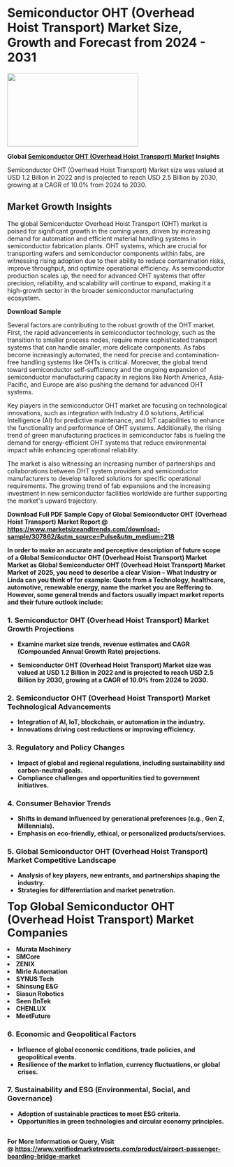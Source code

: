 <H1>Semiconductor OHT (Overhead Hoist Transport) Market Size, Growth and Forecast from 2024 - 2031</H1><img class="aligncenter size-medium wp-image-584254" src="https://thirdeyenews.in/wp-content/uploads/2024/09/Global-Market-Research-300x168.jpeg" alt="" width="300" height="168" /><p><strong>Global&nbsp;<a href="https://www.marketsizeandtrends.com/download-sample/307862/&amp;utm_source=Pulse&amp;utm_medium=218">Semiconductor OHT (Overhead Hoist Transport) Market</a> Insights</strong></p><p>Semiconductor OHT (Overhead Hoist Transport) Market size was valued at USD 1.2 Billion in 2022 and is projected to reach USD 2.5 Billion by 2030, growing at a CAGR of 10.0% from 2024 to 2030.</p><p><h2>Market Growth Insights</h2> <p>The global Semiconductor Overhead Hoist Transport (OHT) market is poised for significant growth in the coming years, driven by increasing demand for automation and efficient material handling systems in semiconductor fabrication plants. OHT systems, which are crucial for transporting wafers and semiconductor components within fabs, are witnessing rising adoption due to their ability to reduce contamination risks, improve throughput, and optimize operational efficiency. As semiconductor production scales up, the need for advanced OHT systems that offer precision, reliability, and scalability will continue to expand, making it a high-growth sector in the broader semiconductor manufacturing ecosystem.</p> <p><strong>Download Sample</strong></p> <p>Several factors are contributing to the robust growth of the OHT market. First, the rapid advancements in semiconductor technology, such as the transition to smaller process nodes, require more sophisticated transport systems that can handle smaller, more delicate components. As fabs become increasingly automated, the need for precise and contamination-free handling systems like OHTs is critical. Moreover, the global trend toward semiconductor self-sufficiency and the ongoing expansion of semiconductor manufacturing capacity in regions like North America, Asia-Pacific, and Europe are also pushing the demand for advanced OHT systems.</p> <p>Key players in the semiconductor OHT market are focusing on technological innovations, such as integration with Industry 4.0 solutions, Artificial Intelligence (AI) for predictive maintenance, and IoT capabilities to enhance the functionality and performance of OHT systems. Additionally, the rising trend of green manufacturing practices in semiconductor fabs is fueling the demand for energy-efficient OHT systems that reduce environmental impact while enhancing operational reliability.</p> <p>The market is also witnessing an increasing number of partnerships and collaborations between OHT system providers and semiconductor manufacturers to develop tailored solutions for specific operational requirements. The growing trend of fab expansions and the increasing investment in new semiconductor facilities worldwide are further supporting the market's upward trajectory.</p> <p><strong></p><p><span class=""><strong>Download Full PDF Sample Copy of Global Semiconductor OHT (Overhead Hoist Transport) Market Report</strong> @ <a href="https://www.marketsizeandtrends.com/download-sample/307862/&amp;utm_source=Pulse&amp;utm_medium=218" target="_blank">https://www.marketsizeandtrends.com/download-sample/307862/&amp;utm_source=Pulse&amp;utm_medium=218</a></span></p><p>In order to make an accurate and perceptive description of future scope of a Global&nbsp;Semiconductor OHT (Overhead Hoist Transport) Market Market as Global&nbsp;Semiconductor OHT (Overhead Hoist Transport) Market Market of 2025, you need to describe a clear Vision &ndash; What Industry or Linda can you think of for example: Quote from a Technology, healthcare, automotive, renewable energy, name the market you are Reffering to. However, some general trends and factors usually impact market reports and their future outlook include:</p><h3>1.&nbsp;<strong>Semiconductor OHT (Overhead Hoist Transport) Market Growth Projections</strong></h3><ul><li>Examine market size trends, revenue estimates and CAGR (Compounded Annual Growth Rate) projections.</li><li><p>Semiconductor OHT (Overhead Hoist Transport) Market size was valued at USD 1.2 Billion in 2022 and is projected to reach USD 2.5 Billion by 2030, growing at a CAGR of 10.0% from 2024 to 2030.</p></li></ul><h3>2.&nbsp;<strong>Semiconductor OHT (Overhead Hoist Transport) Market Technological Advancements</strong></h3><ul><li>Integration of AI, IoT, blockchain, or automation in the industry.</li><li>Innovations driving cost reductions or improving efficiency.</li></ul><h3>3.&nbsp;<strong>Regulatory and Policy Changes</strong></h3><ul><li>Impact of global and regional regulations, including sustainability and carbon-neutral goals.</li><li>Compliance challenges and opportunities tied to government initiatives.</li></ul><h3>4.&nbsp;<strong>Consumer Behavior Trends</strong></h3><ul><li>Shifts in demand influenced by generational preferences (e.g., Gen Z, Millennials).</li><li>Emphasis on eco-friendly, ethical, or personalized products/services.</li></ul><h3>5.&nbsp;<strong>Global Semiconductor OHT (Overhead Hoist Transport) Market Competitive Landscape</strong></h3><ul><li>Analysis of key players, new entrants, and partnerships shaping the industry.</li><li>Strategies for differentiation and market penetration.</li></ul><p data-pm-slice="1 1 []"><span style="color: inherit; font-family: inherit; font-size: 25px;">Top Global Semiconductor OHT (Overhead Hoist Transport) Market Companies</span></p><div class="" data-test-id=""><p><li>Murata Machinery</li><li> SMCore</li><li> ZENIX</li><li> Mirle Automation</li><li> SYNUS Tech</li><li> Shinsung E&G</li><li> Siasun Robotics</li><li> Seen BnTek</li><li> CHENLUX</li><li> MeetFuture</li></p></div><h3>6.&nbsp;<strong>Economic and Geopolitical Factors</strong></h3><ul><li>Influence of global economic conditions, trade policies, and geopolitical events.</li><li>Resilience of the market to inflation, currency fluctuations, or global crises.</li></ul><h3>7.&nbsp;<strong>Sustainability and ESG (Environmental, Social, and Governance)</strong></h3><ul><li>Adoption of sustainable practices to meet ESG criteria.</li><li>Opportunities in green technologies and circular economy principles.</li></ul><h2><strong style="font-size: 14px;">For More Information or Query, Visit @&nbsp;</strong><a style="background-color: #ffffff; font-size: 14px;" href="https://www.marketsizeandtrends.com/report/semiconductor-oht-overhead-hoist-transport-market/" target="_blank">https://www.verifiedmarketreports.com/product/airport-passenger-boarding-bridge-market</a></h2>
